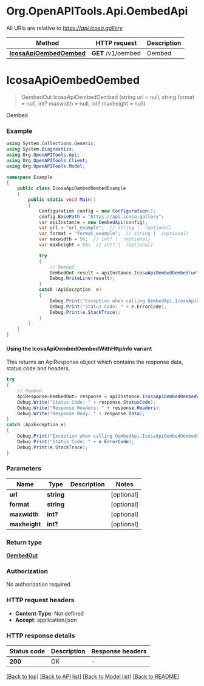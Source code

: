 # Org.OpenAPITools.Api.OembedApi

All URIs are relative to *https://api.icosa.gallery*

| Method | HTTP request | Description |
|--------|--------------|-------------|
| [**IcosaApiOembedOembed**](OembedApi.md#icosaapioembedoembed) | **GET** /v1/oembed | Oembed |

<a id="icosaapioembedoembed"></a>
# **IcosaApiOembedOembed**
> OembedOut IcosaApiOembedOembed (string url = null, string format = null, int? maxwidth = null, int? maxheight = null)

Oembed

### Example
```csharp
using System.Collections.Generic;
using System.Diagnostics;
using Org.OpenAPITools.Api;
using Org.OpenAPITools.Client;
using Org.OpenAPITools.Model;

namespace Example
{
    public class IcosaApiOembedOembedExample
    {
        public static void Main()
        {
            Configuration config = new Configuration();
            config.BasePath = "https://api.icosa.gallery";
            var apiInstance = new OembedApi(config);
            var url = "url_example";  // string |  (optional) 
            var format = "format_example";  // string |  (optional) 
            var maxwidth = 56;  // int? |  (optional) 
            var maxheight = 56;  // int? |  (optional) 

            try
            {
                // Oembed
                OembedOut result = apiInstance.IcosaApiOembedOembed(url, format, maxwidth, maxheight);
                Debug.WriteLine(result);
            }
            catch (ApiException  e)
            {
                Debug.Print("Exception when calling OembedApi.IcosaApiOembedOembed: " + e.Message);
                Debug.Print("Status Code: " + e.ErrorCode);
                Debug.Print(e.StackTrace);
            }
        }
    }
}
```

#### Using the IcosaApiOembedOembedWithHttpInfo variant
This returns an ApiResponse object which contains the response data, status code and headers.

```csharp
try
{
    // Oembed
    ApiResponse<OembedOut> response = apiInstance.IcosaApiOembedOembedWithHttpInfo(url, format, maxwidth, maxheight);
    Debug.Write("Status Code: " + response.StatusCode);
    Debug.Write("Response Headers: " + response.Headers);
    Debug.Write("Response Body: " + response.Data);
}
catch (ApiException e)
{
    Debug.Print("Exception when calling OembedApi.IcosaApiOembedOembedWithHttpInfo: " + e.Message);
    Debug.Print("Status Code: " + e.ErrorCode);
    Debug.Print(e.StackTrace);
}
```

### Parameters

| Name | Type | Description | Notes |
|------|------|-------------|-------|
| **url** | **string** |  | [optional]  |
| **format** | **string** |  | [optional]  |
| **maxwidth** | **int?** |  | [optional]  |
| **maxheight** | **int?** |  | [optional]  |

### Return type

[**OembedOut**](OembedOut.md)

### Authorization

No authorization required

### HTTP request headers

 - **Content-Type**: Not defined
 - **Accept**: application/json


### HTTP response details
| Status code | Description | Response headers |
|-------------|-------------|------------------|
| **200** | OK |  -  |

[[Back to top]](#) [[Back to API list]](../README.md#documentation-for-api-endpoints) [[Back to Model list]](../README.md#documentation-for-models) [[Back to README]](../README.md)

